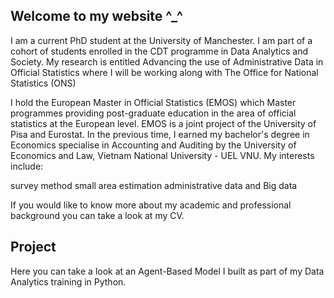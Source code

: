 ## Welcome to my website ^_^

I am a current PhD student at the University of Manchester. I am part of a cohort of students enrolled in the CDT programme in Data Analytics and Society. My research is entitled Advancing the use of Administrative Data in Official Statistics where I will be working along with The Office for National Statistics (ONS)

I hold the European Master in Official Statistics (EMOS) which Master programmes providing post-graduate education in the area of official statistics at the European level. EMOS is a joint project of the University of Pisa and Eurostat. In the previous time, I earned my bachelor's degree in Economics specialise in Accounting and Auditing by the University of Economics and Law, Vietnam National University  - UEL VNU.
My interests include:

survey method
small area estimation
administrative data and Big data

If you would like to know more about my academic and professional background you can take a look at my CV.



## Project
Here you can take a look at an Agent-Based Model I built as part of my Data Analytics training in Python.
